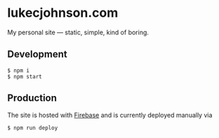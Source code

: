 # lukecjohnson.com
My personal site ― static, simple, kind of boring.

## Development
```
$ npm i
$ npm start
```

## Production
The site is hosted with [Firebase](https://firebase.google.com/products/hosting) and is currently deployed manually via
```
$ npm run deploy
```
